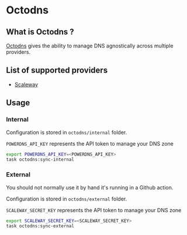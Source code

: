 # Octodns

## What is Octodns ?

[Octodns](https://github.com/octodns/octodns) gives the ability to manage DNS agnostically across multiple providers.

## List of supported providers

* [Scaleway](https://www.scaleway.com/en/)

## Usage

### Internal

Configuration is stored in `octodns/internal` folder.

`POWERDNS_API_KEY` represents the API token to manage your DNS zone

```sh
export POWERDNS_API_KEY=<POWERDNS_API_KEY>
task octodns:sync-internal
```

### External

You should not normally use it by hand it's running in a Github action.

Configuration is stored in `octodns/external` folder.

`SCALEWAY_SECRET_KEY` represents the API token to manage your DNS zone

```sh
export SCALEWAY_SECRET_KEY=<SCALEWAY_SECRET_KEY>
task octodns:sync-external
```
